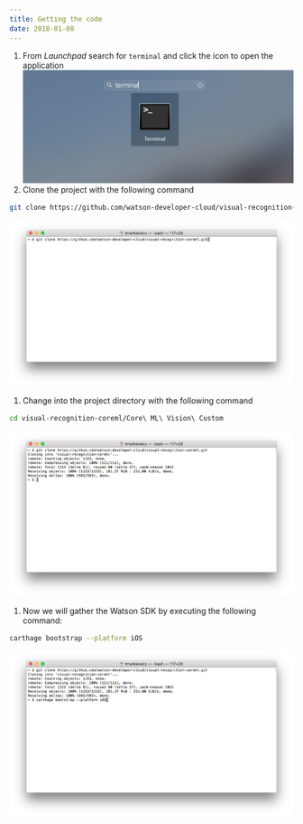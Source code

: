 ```yaml
---
title: Getting the code
date: 2018-01-08
---
```


1. From *Launchpad* search for `terminal` and click the icon to open the application
![](../images/launchpad_terminal.png)
1. Clone the project with the following command
```bash
git clone https://github.com/watson-developer-cloud/visual-recognition-coreml.git
```
![](../images/terminal_clone_repo_start.png)
1. Change into the project directory with the following command
```bash
cd visual-recognition-coreml/Core\ ML\ Vision\ Custom
```
![](../images/terminal_clone_repo_finished.png)
1. Now we will gather the Watson SDK by executing the following command:
```bash
carthage bootstrap --platform iOS
```
![](../images/terminal_carthage.png)
